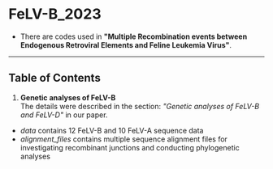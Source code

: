 # FeLV-B_2023  
- There are codes used in **"Multiple Recombination events between Endogenous Retroviral Elements and Feline Leukemia Virus"**.  

**  **
## Table of Contents  
1. **Genetic analyses of FeLV-B**  
The details were described in the section: *"Genetic analyses of FeLV-B and FeLV-D"* in our paper.  

- *data* contains 12 FeLV-B and 10 FeLV-A sequence data  
- *alignment_files* contains multiple sequence alignment files for investigating recombinant junctions and conducting phylogenetic analyses  
